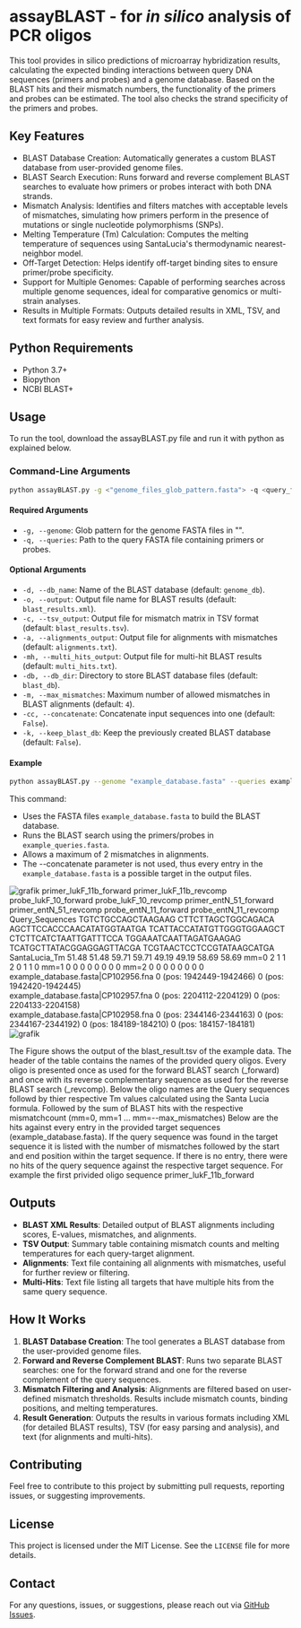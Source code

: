 # assayBLAST - for *in silico* analysis of PCR oligos

This tool provides in silico predictions of microarray hybridization results, calculating the expected binding interactions between query DNA sequences (primers and probes) and a genome database. Based on the BLAST hits and their mismatch numbers, the functionality of the primers and probes can be estimated. The tool also checks the strand specificity of the primers and probes.



## Key Features
- BLAST Database Creation: Automatically generates a custom BLAST database from user-provided genome files.
- BLAST Search Execution: Runs forward and reverse complement BLAST searches to evaluate how primers or probes interact with both DNA strands.
- Mismatch Analysis: Identifies and filters matches with acceptable levels of mismatches, simulating how primers perform in the presence of mutations or single nucleotide polymorphisms (SNPs).
- Melting Temperature (Tm) Calculation: Computes the melting temperature of sequences using SantaLucia's thermodynamic nearest-neighbor model.
- Off-Target Detection: Helps identify off-target binding sites to ensure primer/probe specificity.
- Support for Multiple Genomes: Capable of performing searches across multiple genome sequences, ideal for comparative genomics or multi-strain analyses.
- Results in Multiple Formats: Outputs detailed results in XML, TSV, and text formats for easy review and further analysis.

## Python Requirements
- Python 3.7+
- Biopython
- NCBI BLAST+

## Usage
To run the tool, download the assayBLAST.py file and run it with python as explained below.
### Command-Line Arguments

```bash
python assayBLAST.py -g <"genome_files_glob_pattern.fasta"> -q <query_file.fasta> [options]
```
#### Required Arguments
- `-g, --genome`: Glob pattern for the genome FASTA files in "".
- `-q, --queries`: Path to the query FASTA file containing primers or probes.

#### Optional Arguments
- `-d, --db_name`: Name of the BLAST database (default: `genome_db`).
- `-o, --output`: Output file name for BLAST results (default: `blast_results.xml`).
- `-c, --tsv_output`: Output file for mismatch matrix in TSV format (default: `blast_results.tsv`).
- `-a, --alignments_output`: Output file for alignments with mismatches (default: `alignments.txt`).
- `-mh, --multi_hits_output`: Output file for multi-hit BLAST results (default: `multi_hits.txt`).
- `-db, --db_dir`: Directory to store BLAST database files (default: `blast_db`).
- `-m, --max_mismatches`: Maximum number of allowed mismatches in BLAST alignments (default: `4`).
- `-cc, --concatenate`: Concatenate input sequences into one (default: `False`).
- `-k, --keep_blast_db`: Keep the previously created BLAST database (default: `False`).

#### Example

```bash
python assayBLAST.py --genome "example_database.fasta" --queries example_queries.fasta --max_mismatches 2
```
This command:
- Uses the FASTA files `example_database.fasta` to build the BLAST database.
- Runs the BLAST search using the primers/probes in `example_queries.fasta`.
- Allows a maximum of 2 mismatches in alignments.
- The --concatenate parameter is not used, thus every entry in the `example_database.fasta` is a possible target in the output files.


![grafik](https://github.com/user-attachments/assets/0965f69c-6bf7-4155-9ca3-73287fd1c162)
	primer_lukF_11b_forward	primer_lukF_11b_revcomp	probe_lukF_10_forward	probe_lukF_10_revcomp	primer_entN_51_forward	primer_entN_51_revcomp	probe_entN_11_forward	probe_entN_11_revcomp
Query_Sequences	TGTCTGCCAGCTAAGAAG	CTTCTTAGCTGGCAGACA	AGCTTCCACCCAACATATGGTAATGA	TCATTACCATATGTTGGGTGGAAGCT	CTCTTCATCTAATTGATTTCCA	TGGAAATCAATTAGATGAAGAG	TCATGCTTATACGGAGGAGTTACGA	TCGTAACTCCTCCGTATAAGCATGA
SantaLucia_Tm	51.48	51.48	59.71	59.71	49.19	49.19	58.69	58.69
mm=0	2	1	1	2	0	1	1	0
mm=1	0	0	0	0	0	0	0	0
mm=2	0	0	0	0	0	0	0	0
example_database.fasta|CP102956.fna		0 (pos: 1942449-1942466)	0 (pos: 1942420-1942445)					
example_database.fasta|CP102957.fna	0 (pos: 2204112-2204129)			0 (pos: 2204133-2204158)				
example_database.fasta|CP102958.fna	0 (pos: 2344146-2344163)			0 (pos: 2344167-2344192)		0 (pos: 184189-184210)	0 (pos: 184157-184181)	
![grafik](https://github.com/user-attachments/assets/ace37924-becc-457c-b958-c08dbf42b288)

The Figure shows the output of the blast_result.tsv of the example data. The header of the table contains the names of the provided query oligos.
Every oligo is presented once as used for the forward BLAST search (_forward) and once with its reverse complementary sequence as used for the reverse BLAST search (_revcomp).
Below the oligo names are the Query sequences followd by thier respective Tm values calculated using the Santa Lucia formula.
Followed by the sum of BLAST hits with the respective mismatchcount (mm=0, mm=1 ... mm=--max_mismatches)
Below are the hits against every entry in the provided target sequences (example_database.fasta). If the query sequence was found in the target sequence it is listed with the number of mismatches followed by the 
start and end position within the target sequence. If there is no entry, there were no hits of the query sequence against the respective target sequence. For example the first privided oligo sequence primer_lukF_11b_forward

## Outputs
- **BLAST XML Results**: Detailed output of BLAST alignments including scores, E-values, mismatches, and alignments.
- **TSV Output**: Summary table containing mismatch counts and melting temperatures for each query-target alignment.
- **Alignments**: Text file containing all alignments with mismatches, useful for further review or filtering.
- **Multi-Hits**: Text file listing all targets that have multiple hits from the same query sequence.

## How It Works
1. **BLAST Database Creation**: The tool generates a BLAST database from the user-provided genome files.
2. **Forward and Reverse Complement BLAST**: Runs two separate BLAST searches: one for the forward strand and one for the reverse complement of the query sequences.
3. **Mismatch Filtering and Analysis**: Alignments are filtered based on user-defined mismatch thresholds. Results include mismatch counts, binding positions, and melting temperatures.
4. **Result Generation**: Outputs the results in various formats including XML (for detailed BLAST results), TSV (for easy parsing and analysis), and text (for alignments and multi-hits).

## Contributing
Feel free to contribute to this project by submitting pull requests, reporting issues, or suggesting improvements.

## License
This project is licensed under the MIT License. See the `LICENSE` file for more details.

## Contact
For any questions, issues, or suggestions, please reach out via [GitHub Issues](https://github.com/mcollatz/AssayBLAST/issues).



















